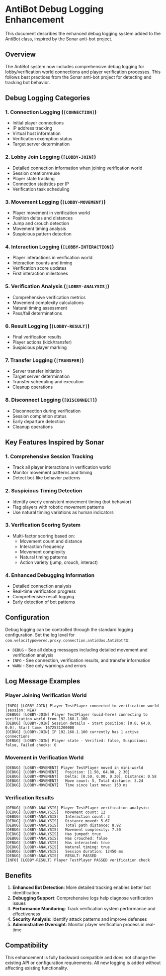 # AntiBot Debug Logging Enhancement

This document describes the enhanced debug logging system added to the AntiBot class, inspired by the Sonar anti-bot project.

## Overview

The AntiBot system now includes comprehensive debug logging for lobby/verification world connections and player verification processes. This follows best practices from the Sonar anti-bot project for detecting and tracking bot behavior.

## Debug Logging Categories

### 1. Connection Logging (`[CONNECTION]`)
- Initial player connections
- IP address tracking
- Virtual host information
- Verification exemption status
- Target server determination

### 2. Lobby Join Logging (`[LOBBY-JOIN]`)
- Detailed connection information when joining verification world
- Session creation/reuse
- Player state tracking
- Connection statistics per IP
- Verification task scheduling

### 3. Movement Logging (`[LOBBY-MOVEMENT]`)
- Player movement in verification world
- Position deltas and distances
- Jump and crouch detection
- Movement timing analysis
- Suspicious pattern detection

### 4. Interaction Logging (`[LOBBY-INTERACTION]`)
- Player interactions in verification world
- Interaction counts and timing
- Verification score updates
- First interaction milestones

### 5. Verification Analysis (`[LOBBY-ANALYSIS]`)
- Comprehensive verification metrics
- Movement complexity calculations
- Natural timing assessment
- Pass/fail determinations

### 6. Result Logging (`[LOBBY-RESULT]`)
- Final verification results
- Player actions (kick/transfer)
- Suspicious player marking

### 7. Transfer Logging (`[TRANSFER]`)
- Server transfer initiation
- Target server determination
- Transfer scheduling and execution
- Cleanup operations

### 8. Disconnect Logging (`[DISCONNECT]`)
- Disconnection during verification
- Session completion status
- Early departure detection
- Cleanup operations

## Key Features Inspired by Sonar

### 1. Comprehensive Session Tracking
- Track all player interactions in verification world
- Monitor movement patterns and timing
- Detect bot-like behavior patterns

### 2. Suspicious Timing Detection
- Identify overly consistent movement timing (bot behavior)
- Flag players with robotic movement patterns
- Use natural timing variations as human indicators

### 3. Verification Scoring System
- Multi-factor scoring based on:
  - Movement count and distance
  - Interaction frequency
  - Movement complexity
  - Natural timing patterns
  - Action variety (jump, crouch, interact)

### 4. Enhanced Debugging Information
- Detailed connection analysis
- Real-time verification progress
- Comprehensive result logging
- Early detection of bot patterns

## Configuration

Debug logging can be controlled through the standard logging configuration. Set the log level for `com.velocitypowered.proxy.connection.antiddos.AntiBot` to:

- `DEBUG` - See all debug messages including detailed movement and verification analysis
- `INFO` - See connection, verification results, and transfer information
- `WARN` - See only warnings and errors

## Log Message Examples

### Player Joining Verification World
```
[INFO] [LOBBY-JOIN] Player TestPlayer connected to verification world (session: NEW)
[DEBUG] [LOBBY-JOIN] Player TestPlayer (uuid-here) connecting to verification world from 192.168.1.100
[DEBUG] [LOBBY-JOIN] Session details - Start position: [0.0, 64.0, 0.0], Start time: 1672531200000
[DEBUG] [LOBBY-JOIN] IP 192.168.1.100 currently has 1 active connections
[DEBUG] [LOBBY-JOIN] Player state - Verified: false, Suspicious: false, Failed checks: 0
```

### Movement in Verification World
```
[DEBUG] [LOBBY-MOVEMENT] Player TestPlayer moved in mini-world
[DEBUG] [LOBBY-MOVEMENT]   Position: [1.50, 64.00, 2.30]
[DEBUG] [LOBBY-MOVEMENT]   Delta: [0.50, 0.00, 0.30], Distance: 0.58
[DEBUG] [LOBBY-MOVEMENT]   Move count: 5, Total distance: 3.24
[DEBUG] [LOBBY-MOVEMENT]   Time since last move: 150 ms
```

### Verification Results
```
[DEBUG] [LOBBY-ANALYSIS] Player TestPlayer verification analysis:
[DEBUG] [LOBBY-ANALYSIS]   Movement count: 12
[DEBUG] [LOBBY-ANALYSIS]   Interaction count: 3
[DEBUG] [LOBBY-ANALYSIS]   Distance moved: 5.67
[DEBUG] [LOBBY-ANALYSIS]   Total path distance: 8.92
[DEBUG] [LOBBY-ANALYSIS]   Movement complexity: 7.50
[DEBUG] [LOBBY-ANALYSIS]   Has jumped: true
[DEBUG] [LOBBY-ANALYSIS]   Has crouched: false
[DEBUG] [LOBBY-ANALYSIS]   Has interacted: true
[DEBUG] [LOBBY-ANALYSIS]   Natural timing: true
[DEBUG] [LOBBY-ANALYSIS]   Session duration: 12450 ms
[DEBUG] [LOBBY-ANALYSIS]   RESULT: PASSED
[INFO] [LOBBY-RESULT] Player TestPlayer PASSED verification check
```

## Benefits

1. **Enhanced Bot Detection**: More detailed tracking enables better bot identification
2. **Debugging Support**: Comprehensive logs help diagnose verification issues
3. **Performance Monitoring**: Track verification system performance and effectiveness
4. **Security Analysis**: Identify attack patterns and improve defenses
5. **Administrative Oversight**: Monitor player verification process in real-time

## Compatibility

This enhancement is fully backward compatible and does not change the existing API or configuration requirements. All new logging is added without affecting existing functionality.
